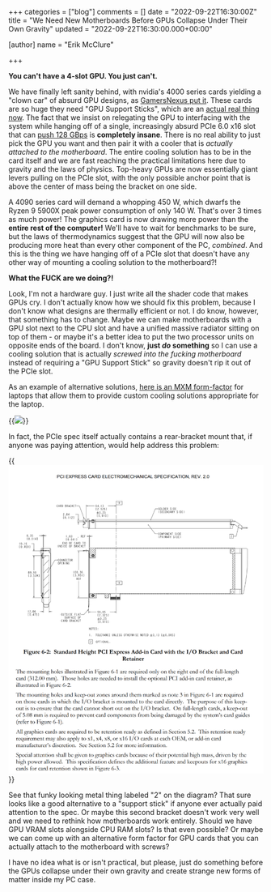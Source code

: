 +++
categories = ["blog"]
comments = []
date = "2022-09-22T16:30:00Z"
title = "We Need New Motherboards Before GPUs Collapse Under Their Own Gravity"
updated = "2022-09-22T16:30:00.000+00:00"

[author]
name = "Erik McClure"

+++

**You can't have a 4-slot GPU. You just can't.**
 
We have finally left sanity behind, with nvidia's 4000 series cards yielding a "clown car" of absurd GPU designs, as [GamersNexus put it](https://www.youtube.com/watch?v=mGARjRBJRX8). These cards are so huge they need "GPU Support Sticks", which are an [actual real thing now](https://www.pcworld.com/article/1072925/custom-nvidia-geforce-rtx-4090-4080s-graphics-cards-insane.html). The fact that we insist on relegating the GPU to interfacing with the system while hanging off of a single, increasingly absurd PCIe 6.0 x16 slot that can [push 128 GBps](https://www.anandtech.com/show/17203/pcie-60-specification-finalized-x16-slots-to-reach-128gbps) is **completely insane**. There is no real ability to just pick the GPU you want and then pair it with a cooler that is *actually attached to the motherboard*. The entire cooling solution has to be in the card itself and we are fast reaching the practical limitations here due to gravity and the laws of physics. Top-heavy GPUs are now essentially giant levers pulling on the PCIe slot, with the only possible anchor point that is above the center of mass being the bracket on one side.

A 4090 series card will demand a whopping 450 W, which dwarfs the Ryzen 9 5900X peak power consumption of only 140 W. That's over 3 times as much power! The graphics card is now drawing more power than the **entire rest of the computer!** We'll have to wait for benchmarks to be sure, but the laws of thermodynamics suggest that the GPU will now also be producing more heat than every other component of the PC, *combined*. And this is the thing we have hanging off of a PCIe slot that doesn't have any other way of mounting a cooling solution to the motherboard?!

**What the FUCK are we doing?!**

Look, I'm not a hardware guy. I just write all the shader code that makes GPUs cry. I don't actually know how we should fix this problem, because I don't know what designs are thermally efficient or not. I do know, however, that something has to change. Maybe we can make motherboards with a GPU slot next to the CPU slot and have a unified massive radiator sitting on top of them - or maybe it's a better idea to put the two processor units on opposite ends of the board. I don't know, **just *do* something** so I can use a cooling solution that is actually *screwed into the fucking motherboard* instead of requiring a "GPU Support Stick" so gravity doesn't rip it out of the PCIe slot.

As an example of alternative solutions, [here is an MXM form-factor](https://www.amazon.com/Original-Graphics-Alienware-N14E-GS-A1-Replacement/dp/B081L3KH3T/ref=sr_1_35?keywords=mxm+graphics+card&qid=1663887964&sr=8-35) for laptops that allow them to provide custom cooling solutions appropriate for the laptop.

{{<img src="https://m.media-amazon.com/images/I/71QOqoCJ3WL._AC_SX466_.jpg" width="466" >}}

In fact, the PCIe spec itself actually contains a rear-bracket mount that, if anyone was paying attention, would help address this problem:

{{<img src="/img/pci_standard.png" width="1440" >}}

 See that funky looking metal thing labeled "2" on the diagram? That sure looks like a good alternative to a "support stick" if anyone ever actually paid attention to the spec. Or maybe this second bracket doesn't work very well and we need to rethink how motherboards work entirely. Should we have GPU VRAM slots alongside CPU RAM slots? Is that even possible? Or maybe we can come up with an alternative form factor for GPU cards that you can actually attach to the motherboard with screws?
 
 I have no idea what is or isn't practical, but please, just do something before the GPUs collapse under their own gravity and create strange new forms of matter inside my PC case.